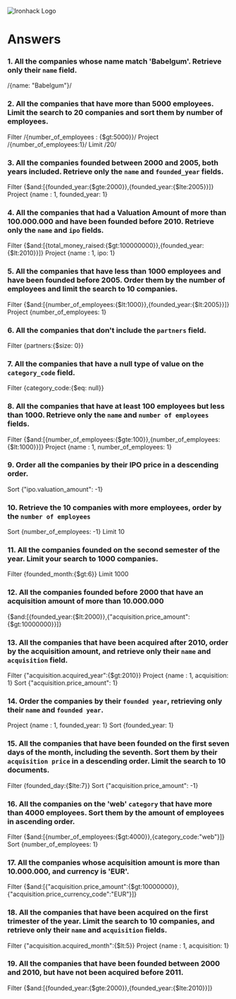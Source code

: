 ![Ironhack Logo](https://i.imgur.com/1QgrNNw.png)

# Answers

### 1. All the companies whose name match 'Babelgum'. Retrieve only their `name` field.

/{name: "Babelgum"}/

### 2. All the companies that have more than 5000 employees. Limit the search to 20 companies and sort them by **number of employees**.

Filter /{number_of_employees : {$gt:5000}}/
Project /{number_of_employees:1}/
Limit /20/

### 3. All the companies founded between 2000 and 2005, both years included. Retrieve only the `name` and `founded_year` fields.

Filter {$and:[{founded_year:{$gte:2000}},{founded_year:{$lte:2005}}]}
Project {name : 1, founded_year: 1}

### 4. All the companies that had a Valuation Amount of more than 100.000.000 and have been founded before 2010. Retrieve only the `name` and `ipo` fields.

Filter {$and:[{total_money_raised:{$gt:100000000}},{founded_year:{$lt:2010}}]}
Project {name : 1, ipo: 1}

### 5. All the companies that have less than 1000 employees and have been founded before 2005. Order them by the number of employees and limit the search to 10 companies.

Filter {$and:[{number_of_employees:{$lt:1000}},{founded_year:{$lt:2005}}]}
Project {number_of_employees: 1}

### 6. All the companies that don't include the `partners` field.

Filter {partners:{$size: 0}}

### 7. All the companies that have a null type of value on the `category_code` field.

Filter {category_code:{$eq: null}}

### 8. All the companies that have at least 100 employees but less than 1000. Retrieve only the `name` and `number of employees` fields.

Filter {$and:[{number_of_employees:{$gte:100}},{number_of_employees:{$lt:1000}}]}
Project {name : 1, number_of_employees: 1}

### 9. Order all the companies by their IPO price in a descending order.

Sort {"ipo.valuation_amount": -1}

### 10. Retrieve the 10 companies with more employees, order by the `number of employees`

Sort {number_of_employees: -1}
Limit 10

### 11. All the companies founded on the second semester of the year. Limit your search to 1000 companies.

Filter {founded_month:{$gt:6}}
Limit 1000

### 12. All the companies founded before 2000 that have an acquisition amount of more than 10.000.000

{$and:[{founded_year:{$lt:2000}},{"acquisition.price_amount":{$gt:10000000}}]}

### 13. All the companies that have been acquired after 2010, order by the acquisition amount, and retrieve only their `name` and `acquisition` field.

Filter {"acquisition.acquired_year":{$gt:2010}}
Project {name : 1, acquisition: 1}
Sort {"acquisition.price_amount": 1}

### 14. Order the companies by their `founded year`, retrieving only their `name` and `founded year`.

Project {name : 1, founded_year: 1}
Sort {founded_year: 1}

### 15. All the companies that have been founded on the first seven days of the month, including the seventh. Sort them by their `acquisition price` in a descending order. Limit the search to 10 documents.

Filter {founded_day:{$lte:7}}
Sort {"acquisition.price_amount": -1}

### 16. All the companies on the 'web' `category` that have more than 4000 employees. Sort them by the amount of employees in ascending order.

Filter {$and:[{number_of_employees:{$gt:4000}},{category_code:"web"}]}
Sort {number_of_employees: 1}

### 17. All the companies whose acquisition amount is more than 10.000.000, and currency is 'EUR'.

Filter {$and:[{"acquisition.price_amount":{$gt:10000000}},{"acquisition.price_currency_code":"EUR"}]}

### 18. All the companies that have been acquired on the first trimester of the year. Limit the search to 10 companies, and retrieve only their `name` and `acquisition` fields.

Filter {"acquisition.acquired_month":{$lt:5}}
Project {name : 1, acquisition: 1}

### 19. All the companies that have been founded between 2000 and 2010, but have not been acquired before 2011.

Filter {$and:[{founded_year:{$gte:2000}},{founded_year:{$lte:2010}}]}
